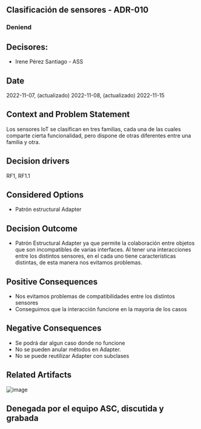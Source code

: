 

## Clasificación de sensores - ADR-010

 ### Deniend

## Decisores:

* Irene Pérez Santiago - ASS

## Date

2022-11-07, (actualizado) 2022-11-08,  (actualizado) 2022-11-15

## Context and Problem Statement

Los sensores IoT se clasifican en tres familias, cada una de las cuales comparte cierta funcionalidad, pero dispone de otras diferentes entre una familia y otra.

## Decision drivers

RF1, RF1.1 

## Considered Options

* Patrón estructural Adapter

## Decision Outcome

* Patrón Estructural Adapter ya que permite la colaboración entre objetos que son incompatibles de varias interfaces. Al tener una interacciones entre los distintos sensores, en el cada uno tiene características distintas, de esta manera nos evitamos problemas.

## Positive Consequences
* Nos evitamos problemas de compatibilidades entre los distintos sensores
* Conseguimos que la interacción funcione en la mayoria de los casos
  

## Negative Consequences
* Se  podrá dar algun caso donde no funcione
* No se pueden anular métodos en Adapter.
* No se puede reutilizar Adapter con subclases

## Related Artifacts

![image](https://user-images.githubusercontent.com/103439723/202898660-600fb115-7af8-48fd-977f-615aa1a6a815.png)

## Denegada por el equipo ASC, discutida y grabada

